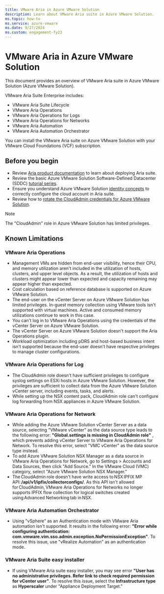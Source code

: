 ```yaml
---
title: VMware Aria in Azure VMware Solution 
description: Learn about VMware Aria suite in Azure VMware Solution. 
ms.topic: how-to
ms.service: azure-vmware
ms.date: 9/27/2024
ms.custom: engagement-fy23
---
```


# VMware Aria in Azure VMware Solution

This document provides an overview of VMware Aria suite in Azure VMware Solution (Azure VMware Solution).  

VMware Aria Suite Enterprise includes:
- VMware Aria Suite Lifecycle
- VMware Aria Operations
- VMware Aria Operations for Logs
- VMware Aria Operations for Networks
- VMware Aria Automation
- VMware Aria Automation Orchestrator

You can install the VMware Aria suite on Azure VMware Solution with your VMware Cloud Foundations (VCF) subscription. 

## Before you begin

- Review [Aria product documentation](https://docs.vmware.com/en/VMware-Aria-Suite/2019/Getting-Started-VMware-Aria-Suite/GUID-6531EC71-6AC0-4C22-BF38-1A5CD21825C6.html) to learn about deploying Aria suite. 
-  Review the basic Azure VMware Solution Software-Defined Datacenter (SDDC) [tutorial series](https://learn.microsoft.com/azure/azure-vmware/tutorial-network-checklist).
- Ensure you understand Azure VMware Solution [identity concepts](https://learn.microsoft.com/azure/azure-vmware/architecture-identity#vcenter-server-access-and-identity) to correctly configure the cloud account in Aria suite.
- Review how to [rotate the CloudAdmin credentials for Azure VMware Solution](https://learn.microsoft.com/azure/azure-vmware/rotate-cloudadmin-credentials?tabs=azure-portal). 


>[!NOTE] 
> The "CloudAdmin" role in Azure VMware Solution has limited privileges. 

## Known Limitations

### VMware Aria Operations 

- Management VMs are hidden from end-user visibility, hence their CPU, and memory utilization aren't included in the utilization of hosts, clusters, and upper level objects. As a result, the utilization of hosts and clusters might appear lower than expected and capacity remaining may appear higher than expected.
- Cost calculation based on reference database is supported on Azure VMware Solution.
- The end-user on the vCenter Server on Azure VMware Solution has limited privileges. In-guest memory collection using VMware tools isn't supported with virtual machines. Active and consumed memory utilizations continue to work in this case.
- You can't log in to VMware Aria Operations using the credentials of the vCenter Server on Azure VMware Solution.
- The vCenter Server on Azure VMware Solution doesn't support the Aria Operations plugin.
- Workload optimization including pDRS and host-based business intent isn't supported because the end-user doesn't have respective privileges to manage cluster configurations.
 
### VMware Aria Operations for Log 

- The CloudAdmin role doesn't have sufficient privileges to configure syslog settings on ESXi hosts in Azure VMware Solution. However, the privileges are sufficient to collect data from the Azure VMware Solution vCenter server, including events, tasks, and alerts.
- While setting up the NSX content pack, CloudAdmin role can't configure log forwarding from NSX appliances in Azure VMware Solution.

### VMware Aria Operations for Network

- While adding the Azure VMware Solution vCenter Server as a data source, selecting "VMware vCenter" as the data source type leads to the following error: **"Global.settings is missing in CloudAdmin role"** , which prevents adding vCenter Server to VMware Aria Operations for Network. To resolve this error, select "VMC vCenter" as the data source type instead.
- To add Azure VMware Solution NSX Manager as a data source in VMware Aria Operations for Network, go to Settings > Accounts and Data Sources, then click "Add Source." In the VMware Cloud (VMC) category, select "Azure VMware Solution NSX Manager."
- The CloudAdmin role doesn't have write access to NSX IPFIX MP API: **/api/v1/ipfix/collectorconfigs/<id>**. As this API isn't allowed for CloudAdmin, VMware Aria Operations for Networks no longer supports IPFIX flow collection for logical switches created using Advanced Networking tab in NSX. 

### VMware Aria Automation Orchestrator

-  Using "vSphere" as an Authentication mode with VMware Aria automation isn't supported. It results in the following error: **"Error while configuring authentication: com.vmware.vim.sso.admin.exception.NoPermissionException"**. To resolve this issue, use "vRealize Automation" as an authentication mode.

### VMware Aria Suite easy installer 

- If using VMware Aria suite easy installer, you may see error **"User has no administrative privileges. Refer link to check required permission for vCenter user"**. To resolve this issue, select the **Infrastructure type** as **Hyperscaler**  under "Appliance Deployment Target."
